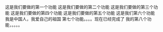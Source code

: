 这是我们要做的第一个功能
这是我们要做的第二个功能
这是我们要做的第三个功能
这是我们要做的第四个功能
这是我们要做的第五个功能
这是我们第六个功能
我是中国人，我爱自己的祖国
第七个功能。。。。现在已经完成了
我的第八个功能，。。。。